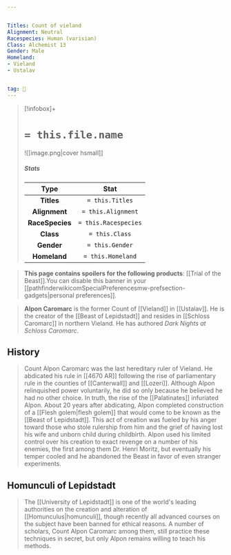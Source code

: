```yaml
---


Titles: Count of vieland
Alignment: Neutral
Racespecies: Human (varisian)
Class: Alchemist 13
Gender: Male
Homeland:
- Vieland
- Ustalav


tag: 👤️
---
```


> [!infobox]+
> #  `= this.file.name`
> ![[image.png|cover hsmall]]
> ##### Stats
> Type | Stat |
> :---: |:---:|
> **Titles** | `= this.Titles` |
> **Alignment** | `= this.Alignment` |
> **RaceSpecies** | `= this.Racespecies` |
> **Class** | `= this.Class` |
> **Gender** | `= this.Gender` |
> **Homeland** | `= this.Homeland` |



> **This page contains spoilers for the following products**: [[Trial of the Beast]].You can disable this banner in your [[pathfinderwikicomSpecialPreferencesmw-prefsection-gadgets|personal preferences]].


> **Alpon Caromarc** is the former Count of [[Vieland]] in [[Ustalav]]. He is the creator of the [[Beast of Lepidstadt]] and resides in [[Schloss Caromarc]] in northern Vieland. He has authored *Dark Nights at Schloss Caromarc*.


## History

> Count Alpon Caromarc was the last hereditary ruler of Vieland. He abdicated his rule in [[4670 AR]] following the rise of parliamentary rule in the counties of [[Canterwall]] and [[Lozeri]]. Although Alpon relinquished power voluntarily, he did so only because he believed he had no other choice. In truth, the rise of the [[Palatinates]] infuriated Alpon.
> About 20 years after abdicating, Alpon completed construction of a [[Flesh golem|flesh golem]] that would come to be known as the [[Beast of Lepidstadt]]. This act of creation was fueled by his anger toward those who stole rulership from him and the grief of having lost his wife and unborn child during childbirth. Alpon used his limited control over his creation to exact revenge on a number of his enemies, the first among them Dr. Henri Moritz, but eventually his temper cooled and he abandoned the Beast in favor of even stranger experiments.


## Homunculi of Lepidstadt

> The [[University of Lepidstadt]] is one of the world's leading authorities on the creation and alteration of [[Homunculus|homunculi]], though recently all advanced courses on the subject have been banned for ethical reasons. A number of scholars, Count Alpon Caromarc among them, still practice these techniques in secret, but only Alpon remains willing to teach his methods.







